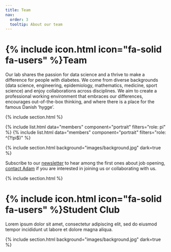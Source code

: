 ```yaml
---
title: Team
nav:
  order: 3
  tooltip: About our team
---
```


# {% include icon.html icon="fa-solid fa-users" %}Team

Our lab shares the passion for data science and a thrive to make a difference for people with diabetes. We come from diverse backgrounds (data science, engineering, epidemiology, mathematics, medicine, sport science) and enjoy collaborations across disciplines. We aim to create a professional working environment that embraces our differences, encourages out-of-the-box thinking, and where there is a place for the famous Danish ‘hygge’.

{% include section.html %}

{% include list.html data="members" component="portrait" filters="role: pi" %}
{% include list.html data="members" component="portrait" filters="role: ^(?!pi$)" %}

{% include section.html background="images/background.jpg" dark=true %}

Subscribe to our [newsletter](https://mailchi.mp/rm/hulman-lab-newsletter) to hear among the first ones about job opening, [contact Adam](mailto:adahul@rm.dk) if you are interested in joining us or collaborating with us.

{% include section.html %}

# {% include icon.html icon="fa-solid fa-users" %}Student Club

Lorem ipsum dolor sit amet, consectetur adipiscing elit, sed do eiusmod tempor incididunt ut labore et dolore magna aliqua.

{% include section.html background="images/background.jpg" dark=true %}

